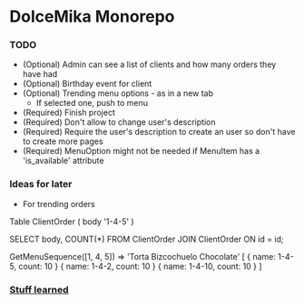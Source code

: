 # DolceMika Monorepo

### TODO
- (Optional) Admin can see a list of clients and how many orders they have had
- (Optional) Birthday event for client
- (Optional) Trending menu options - as in a new tab
    - If selected one, push to menu
- (Required) Finish project
- (Required) Don't allow to change user's description
- (Required) Require the user's description to create an user so don't have to create more pages
- (Required) MenuOption might not be needed if MenuItem has a 'is_available' attribute

### Ideas for later

- For trending orders

Table ClientOrder (
    body '1-4-5'
)

SELECT body, COUNT(*) FROM ClientOrder JOIN ClientOrder ON id = id;

GetMenuSequence([1, 4, 5]) => 'Torta Bizcochuelo Chocolate'
[
{ name: 1-4-5, count: 10 }
{ name: 1-4-2, count: 10 }
{ name: 1-4-10, count: 10 }
]

### [Stuff learned](/docs/an_unnecessary_fix.md)

